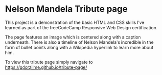 # Nelson Mandela Tribute page

This project is a demonstration of the basic HTML and CSS skills I've learned as part of the freeCodeCamp Responsive Web Design certification.

The page features an image which is centered along with a caption underneath. There is also a timeline of Nelson Mandela's incredible in the form of bullet points along with a Wikipedia hyperlink to learn more about him. 

To view this tribute page simply navigate to https://gdorzilme.github.io/tribute-page/ 
